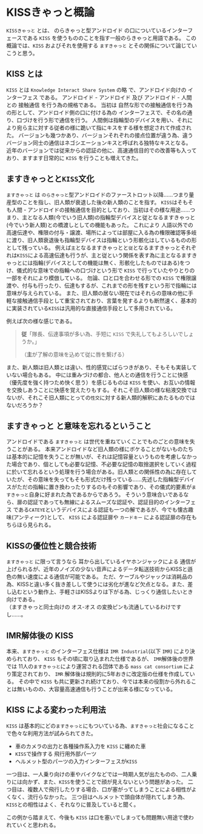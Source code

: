 # KISSきゃっと概論

`KISSきゃっと` とは、 のらきゃっと型アンドロイド の口についているインターフェースである `KISS` を使うもののことを指す一般のらきゃっと用語である。
この概論では、`KISS` およびそれを使用する `ますきゃっと` とその関係について論じていこうと思う。

## KISS とは

`KISS` とは `Knowledge Interact Share System` の略 で、アンドロイド向けの インターフェス である。
アンドロイド - アンドロイド 及び アンドロイド - 人間 との 接触通信 を行う為の規格である。
当初は 自然な形での接触通信を行う為の形として、アンドロイド側の口に付ける為の インターフェスで、その名の通り、口づけを行う形で通信を行う。 人間側は指輪型のデバイスを用い、それにより宛ら主に対する従者の様に跪いて指にキスをする様を想定されて作成された。
バージョンも幾つかあり、バージョンそれぞれの接点位置が違う為、違うバージョン同士の通信はネゴシエーションキスと呼ばれる独特なキスとなる。
近年のバージョンでは従来からの認証の他に、高速通信目的での改善等も入っており、ますます日常的に `KISS` を行うことも増えてきた。

## ますきゃっとと`KISS`文化

`ますきゃっと` は `のらきゃっと`型アンドロイドのファーストロット以降……つまり量産型のことを指し、旧人類が衰退した後の新人類のことを指す。
`KISS`はそもそも人間 - アンドロイドの接触通信を目的としており、当初はその様な用途……つまり、主となる人類(今でいう旧人類)の指輪型デバイスと従となるますきゃっと(今でいう新人類)との橋渡しとしての機能もあった。
これにより 人語以外での高速伝達や、権限の付与・譲渡、場所によっては部屋に入る為の権限確認等多岐に渡り、旧人類衰退後も指輪型デバイスは指輪という形骸化はしているものの形として残っている。
例えば`主`となるますきゃっとと`従`となるますきゃっとそれぞれは`KISS`による高速伝達も行うが、主と従という関係を表す為に主となるますきゃっとには指輪(デバイスとしての機能は無く、形骸化したものではある)をつけ、儀式的な意味での指輪への口づけという形で `KISS` で行っていたやりとりの一部をそれにより模倣している。
勿論、口と口を合わせる形での `KISS` で権限譲渡や、付与も行ったり、伝達もするが、これまでの形を残すという形で指輪には意味が与えられている。
また、旧人類の居ない現在ではそれらの意味の他に手軽な接触通信手段として重宝されており、言葉を発するよりも断然速く、基本的に実装されている`KISS`は汎用的な直接通信手段として多用されている。

例えば次の様な感じである。

> **従**「隊長、伝達事項が多い為、手短に `KISS` で失礼してもよろしいでしょうか。」
>
> （**主**が了解の意味を込めて従に唇を繋げる）

また、新人類は旧人類とは違い、性的感覚にばらつきがあり、そもそも実装していない場合もある。
中には重みづけの都合、他人との通信を行うことに快感（優先度を強く持つため快く思う）を感じるものは `KISS` を使い、お互いの情報を交換しあうことに快感を覚えたりもする。それこそ旧人類の様な粘液交換ではないが、それこそ旧人類にとっての`性交`に対する新人類的解釈にあたるものではないだろうか？

## ますきゃっと と意味を忘れるということ

アンドロイドである `ますきゃっと` は世代を重ねていくことでものごとの意味を失うことがある。
本来アンドロイドなど旧人類の様にボケることがないものたちは基本的に記憶を失うことが無いが、それは記憶容量というものを考慮しなかった場合であり、個としても必要な記憶、不必要な記憶の取捨選択をしていく過程に於いて忘れるという処理を行う場合がある。旧人類との関係性の為に存在していたが、その意味を失ってもそも形式だけ残っている……先述した指輪型デバイスがただの指輪に置き換わったりするのもその影響であり、その儀式的要素が`ますきゃっと`自身に好まれた為であるからであろう。
そういう意味合いであるなら、扉の認証であっても無線によるスムーズな認証や、認証目的のインターフェス である`CATEYE`というデバイスによる認証も一つの解であるが、今でも懐古趣味(アンティーク)として、 `KISS` による認証扉や `カードキー` による認証扉の存在もちらほら見られる。

## KISSの優位性と競合技術

`ますきゃっと` に限って言うなら 耳から出しているイヤホンジャックによる 通信が上げられるが、近年のノイズの少ない音声によるデータ転送技術からKISSと遜色の無い速度による通信が可能である。
ただ、ケーブルやジャックは消耗品の為、KISSと違い多く抜き差しして使うには劣化が進など欠点となる。また、差し込むという動作上、手軽さはKISSよりは下がる為、じっくり通信したいとき向けである。\
（ますきゃっと同士向けの オス-オス の変換ピンも流通しているわけですし……。

## IMR解体後の KISS

本来、`ますきゃっと` のインターフェス仕様は `IMR Industrial`(以下 `IMR`) により決められており、 `KISS` もその頃に取り込まれた仕様であるが、 `IMR`解体後の世界では 11人の`ますきゃっと`により運営される団体である `mass cat consortium` により策定されており、 `IMR` 解体後は規則的に5年おきに改定版の仕様を作成している。
その中で `KISS` も共に更新され続けており、今では本来の役割から外れることは無いものの、大容量高速通信も行うことが出来る様になっている。

## KISS による変わった利用法

`KISS` は基本的にどの`ますきゃっと`にもついている為、`ますきゃっと`社会になることで色々な利用方法が試みられてきた。

* 車のカメラの出力と各種操作系入力を `KISS` に纏めた車
* `KISS`で操作する 飛行用外部パーツ
* ヘルメット型のパーツの入力インターフェスが`KISS`

一つ目は、一人乗り向けの車やバイクなどでは一時期人気が出たものの、二人乗りには向かず、また、`KISS`を使うことで顔が見えないという問題があった。
二つ目は、複数人で飛行したりする場合、口が塞がってしまうことによる相性がよくなく、流行らなかった。
三つ目はヘルメットで頭自体が隠れてしまう為、`KISS`との相性はよく、それなりに普及していると聞く。

この例から踏まえて、今後も `KISS` は口を塞いでしまっても問題無い用途で使われていくと思われる。
